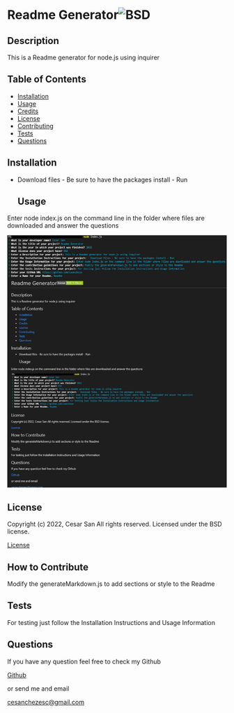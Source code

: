 # Readme Generator![BSD](https://img.shields.io/pypi/l/Django)

  
  
  ## Description
  
  
This is a Readme generator for node.js using inquirer

  
  ## Table of Contents
  
  - [Installation](#installation)
  - [Usage](#usage)
  - [Credits](#credits)
  - [License](#license)
  - [Contributing](#license)
  - [Tests](#license)
  - [Questions](#license)
  
  ## Installation
  
  
- Download files - Be sure to have the packages install - Run

  
  ## Usage
  
  
Enter node index.js on the command line in the folder where files are downloaded and answer the questions

  
  
![Readme Generator webpage working as expected](assets/images/screenshot.png)
  
  ## License
  
  
Copyright (c) 2022, Cesar San All rights reserved.
Licensed under the BSD license. 

  
  
[License](./BSD_license.txt)

  
  ## How to Contribute
  
  
Modify the generateMarkdown.js to add sections or style to the Readme

  
  ## Tests
  
  
For testing just follow the Installation Instructions and Usage Information

  
  ## Questions
  
  If you have any question feel free to check my Github
  
[Github](https://github.com/csancheze)

  or send me and email
  
<cesanchezesc@gmail.com>

